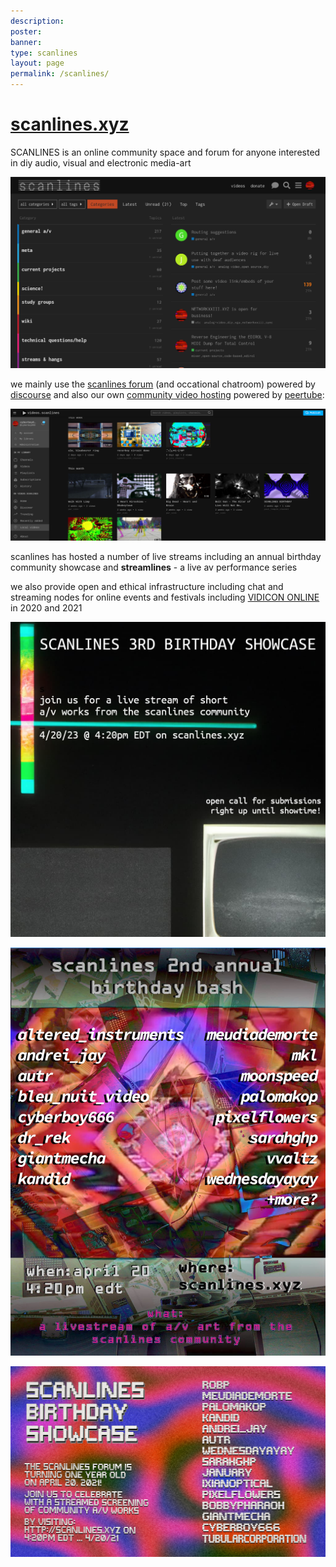 ```yaml
---
description:
poster:
banner:
type: scanlines
layout: page
permalink: /scanlines/
---
```


# [scanlines.xyz](https://scanlines.xyz)

SCANLINES is an online community space and forum for anyone interested in diy audio, visual and electronic media-art

![scanlines](/images/scanlines/scanlines_01.png)

we mainly use the [scanlines forum](https://scanlines.xyz) (and occational chatroom) powered by [discourse](https://www.discourse.org/) and also our own [community video hosting](https://videos.scanlines.xyz) powered by [peertube](https://joinpeertube.org/):

![scanlines](/images/scanlines/scanlines_02.png)

scanlines has hosted a number of live streams including an annual birthday community showcase and __streamlines__ - a live av performance series 

we also provide open and ethical infrastructure including chat and streaming nodes for online events and festivals including [VIDICON ONLINE](https://vidicon.org/) in 2020 and 2021

![scanlines](/images/scanlines/scanlines_03.jpeg)

![scanlines](/images/scanlines/scanlines_04.jpeg)

![scanlines](/images/scanlines/scanlines_05.jpeg)